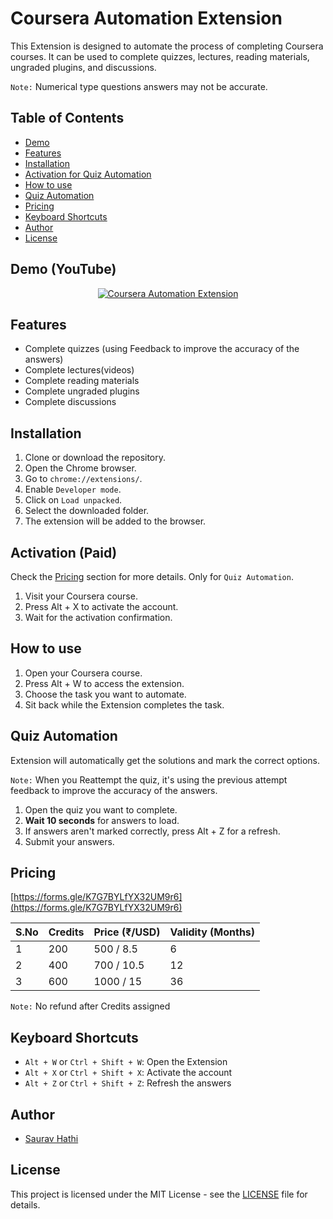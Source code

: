 # Coursera Automation Extension

This Extension is designed to automate the process of completing Coursera courses. It can be used to complete quizzes, lectures, reading materials, ungraded plugins, and discussions.

`Note:` Numerical type questions answers may not be accurate.

## Table of Contents
- [Demo](#demo)
- [Features](#features)
- [Installation](#installation)
- [Activation for Quiz Automation](#activation-paid)
- [How to use](#how-to-use)
- [Quiz Automation](#quiz-automation)
- [Pricing](#pricing)
- [Keyboard Shortcuts](#keyboard-shortcuts)
- [Author](#author)
- [License](#license)

## Demo (YouTube)

<div align="center">
  <a href="https://youtu.be/9abUi5cl3Yw"><img src="https://img.youtube.com/vi/9abUi5cl3Yw/0.jpg" alt="Coursera Automation Extension"></a>
</div>

## Features

- Complete quizzes (using Feedback to improve the accuracy of the answers)
- Complete lectures(videos)
- Complete reading materials
- Complete ungraded plugins
- Complete discussions

## Installation

1. Clone or download the repository.
2. Open the Chrome browser.
3. Go to `chrome://extensions/`.
4. Enable `Developer mode`.
5. Click on `Load unpacked`.
6. Select the downloaded folder.
7. The extension will be added to the browser.

## Activation (Paid)

Check the [Pricing](#pricing) section for more details.
Only for `Quiz Automation`.

1. Visit your Coursera course.
2. Press Alt + X to activate the account.
3. Wait for the activation confirmation.

## How to use

1. Open your Coursera course.
2. Press Alt + W to access the extension.
3. Choose the task you want to automate.
4. Sit back while the Extension completes the task.

## Quiz Automation

Extension will automatically get the solutions and mark the correct options.

`Note:` When you Reattempt the quiz, it's using the previous attempt feedback to improve the accuracy of the answers.

1. Open the quiz you want to complete.
2. **Wait 10 seconds** for answers to load.
3. If answers aren't marked correctly, press Alt + Z for a refresh.
4. Submit your answers.

## Pricing

[https://forms.gle/K7G7BYLfYX32UM9r6](https://forms.gle/K7G7BYLfYX32UM9r6)

| S.No | Credits | Price (₹/USD)     | Validity (Months) |
|------|---------|-------------------|--------------------|
| 1    | 200     | 500 / 8.5         | 6                  |
| 2    | 400     | 700 / 10.5        | 12                 |
| 3    | 600     | 1000 / 15         | 36                 |

`Note:` No refund after Credits assigned

## Keyboard Shortcuts

- `Alt + W` or `Ctrl + Shift + W`: Open the Extension
- `Alt + X` or `Ctrl + Shift + X`: Activate the account
- `Alt + Z` or `Ctrl + Shift + Z`: Refresh the answers

## Author

- [Saurav Hathi](https://github.com/sauravhathi)

## License

This project is licensed under the MIT License - see the [LICENSE](https://github.com/sauravhathi/coursera-automation-extension/blob/master/LICENSE) file for details.
